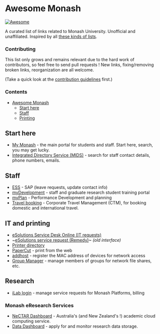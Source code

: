 # Awesome Monash

[![Awesome](https://cdn.rawgit.com/sindresorhus/awesome/d7305f38d29fed78fa85652e3a63e154dd8e8829/media/badge.svg)](https://github.com/sindresorhus/awesome)

A curated list of links related to Monash University. Unofficial and unaffiliated. Inspired by all [these kinds of lists](https://github.com/sindresorhus/awesome).

### Contributing

This list only grows and remains relevant due to the hard work of contributors, so feel free to send pull requests !
New links, fixing/removing broken links, reorganization are all welcome.

(Take a quick look at the [contribution guidelines](https://github.com/pansapiens/awesome-monash/blob/master/CONTRIBUTING.md) first.)

### Contents

- [Awesome Monash](#awesome-monash)
    - [Start here](#start-here)
    - [Staff](#staff)
    - [Printing](#printing)

## Start here

* [My Monash](https://my.monash/) - the main portal for students and staff. Start here, search, you may get lucky.
* [Integrated Directory Service (MIDS)](https://mids.monash.edu.au/) - search for staff contact details, phone numbers, emails.


## Staff

* [ESS](https://eservices.monash.edu.au/irj/portal/#Shell-home) - SAP (leave requests, update contact info)
* [myDevelopment](https://monash.csod.com/LMS/catalog/Welcome.aspx) - staff and graduate research student training portal
* [myPlan](https://monashportal.pageuppeople.com/Dock.aspx) - Performance Development and planning
* [Travel booking](https://www.intranet.monash/finance/our-services/monash-travel-page) - Corporate Travel Management (CTM), for booking domestic and international travel.

## IT and printing

* [eSolutions Service Desk Online (IT requests)](https://servicedeskonline-myit.onbmc.com/dwp/app/#/catalog/home)
* ~[eSolutions service request (Remedy)](https://servicedeskonline.onbmc.com/arsys/forms/monash-s/SRS%3AServiceRequestConsole/Default+Administrator+View/)~ *(old interface)*
* [Printer directory](https://printers.monash.edu/directory/Printers.aspx)
* [PaperCut](https://web-print.monash.edu/app?) - print from the web
* [addhost](https://webnet.its.monash.edu/cgi-bin/addhost/register) - register the MAC address of devices for network access
* [Group Manager](https://groupadmin.monash.edu/) - manage members of groups for network file shares, etc.

## Research

* [iLab login](https://monash.ilab.agilent.com/) - manage service requests for Monash Platforms, billing

### Monash eResearch Services

* [NeCTAR Dashboard](https://dashboard.rc.nectar.org.au/) - Australia's (and New Zealand's !) academic cloud computing service.
* [Data Dashboard](https://datadashboard.erc.monash.edu/#/dashboard) - apply for and monitor research data storage.
